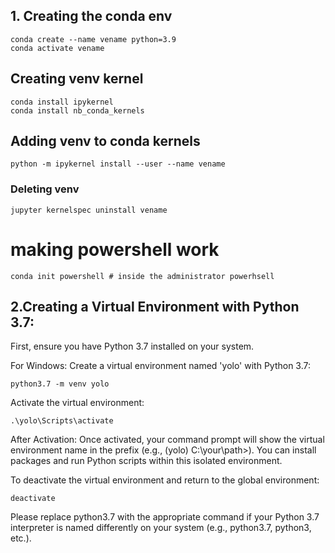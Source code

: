 ## 1. Creating the conda env
    conda create --name vename python=3.9
    conda activate vename


## Creating venv kernel
    conda install ipykernel
    conda install nb_conda_kernels

## Adding venv to conda kernels
    python -m ipykernel install --user --name vename

### Deleting venv
    jupyter kernelspec uninstall vename


# making powershell work

    conda init powershell # inside the administrator powerhsell
    




## 2.Creating a Virtual Environment with Python 3.7:
First, ensure you have Python 3.7 installed on your system.

For Windows:
Create a virtual environment named 'yolo' with Python 3.7:

    python3.7 -m venv yolo
    
Activate the virtual environment:

    .\yolo\Scripts\activate

After Activation:
Once activated, your command prompt will show the virtual environment name in the prefix (e.g., (yolo) C:\your\path>). You can install packages and run Python scripts within this isolated environment.

To deactivate the virtual environment and return to the global environment:

    deactivate

Please replace python3.7 with the appropriate command if your Python 3.7 interpreter is named differently on your system (e.g., python3.7, python3, etc.).
